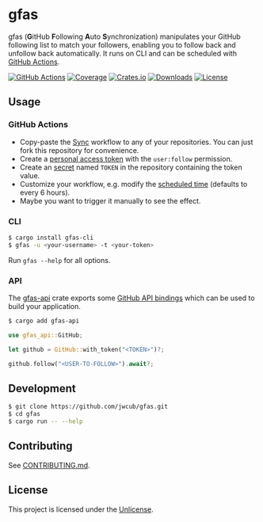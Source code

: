 # gfas

gfas (**G**itHub **F**ollowing **A**uto **S**ynchronization) manipulates your
GitHub following list to match your followers, enabling you to follow back
and unfollow back automatically. It runs on CLI and can be scheduled with
[GitHub Actions](https://docs.github.com/actions).

[![GitHub Actions](https://img.shields.io/github/actions/workflow/status/jwcub/gfas/ci.yml?style=flat-square)](https://github.com/jwcub/gfas/actions)
[![Coverage](https://img.shields.io/codecov/c/github/jwcub/gfas?token=W3H6GBVQZW&style=flat-square
)](https://app.codecov.io/github/jwcub/gfas)
[![Crates.io](https://img.shields.io/crates/v/gfas-cli?style=flat-square)](https://crates.io/crates/gfas-cli)
[![Downloads](https://img.shields.io/crates/d/gfas-cli?style=flat-square)](https://crates.io/crates/gfas-cli)
[![License](https://img.shields.io/github/license/jwcub/gfas?style=flat-square)](LICENSE)

## Usage

### GitHub Actions

- Copy-paste the
[Sync](.github/workflow/sync.yml)
workflow to any of your repositories. You can just fork this repository for convenience.
- Create a
[personal access token](https://docs.github.com/authentication/keeping-your-account-and-data-secure/managing-your-personal-access-tokens)
with the `user:follow` permission.
- Create an
[secret](https://docs.github.com/actions/security-for-github-actions/security-guides/using-secrets-in-github-actions)
named `TOKEN` in the repository containing the token value.
- Customize your workflow, e.g. modify the [scheduled time](https://docs.github.com/actions/writing-workflows/choosing-when-your-workflow-runs/events-that-trigger-workflows#schedule) (defaults to every 6 hours).
- Maybe you want to trigger it manually to see the effect.

### CLI

```sh
$ cargo install gfas-cli
$ gfas -u <your-username> -t <your-token>
```

Run `gfas --help` for all options.

### API

The
[gfas-api](https://crates.io/crates/gfas-api)
crate exports some
[GitHub API bindings](https://docs.rs/gfas-api)
which can be used to build your application.

```sh
$ cargo add gfas-api
```

```rust
use gfas_api::GitHub;

let github = GitHub::with_token("<TOKEN>")?;

github.follow("<USER-TO-FOLLOW>").await?;
```

## Development

```sh
$ git clone https://github.com/jwcub/gfas.git
$ cd gfas
$ cargo run -- --help
```

## Contributing

See [CONTRIBUTING.md](CONTRIBUTING.md).

## License

This project is licensed under the [Unlicense](LICENSE).
